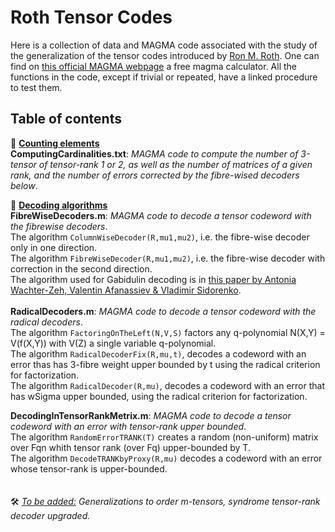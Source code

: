 # Roth Tensor Codes
Here is a collection of data and MAGMA code associated with the study of the generalization of the tensor codes introduced by [Ron M. Roth](https://ieeexplore.ieee.org/document/556603). One can find on [this official MAGMA webpage](https://magma.maths.usyd.edu.au/calc/) a free magma calculator. All the functions in the code, except if trivial or repeated, have a linked procedure to test them.

## Table of contents
:open_file_folder: <ins>__Counting elements__</ins>\
**ComputingCardinalities.txt**: *MAGMA code to compute the number of 3-tensor of tensor-rank 1 or 2, as well as the number of matrices of a given rank, and the number of errors corrected by the fibre-wised decoders below*.

:open_file_folder: <ins>__Decoding algorithms__</ins>\
**FibreWiseDecoders.m**: *MAGMA code to decode a tensor codeword with the fibrewise decoders*.\
The algorithm ```ColumnWiseDecoder(R,mu1,mu2)```, i.e. the fibre-wise decoder only in one direction.\
The algorithm ```FibreWiseDecoder(R,mu1,mu2)```, i.e. the fibre-wise decoder with correction in the second direction.\
The algorithm used for Gabidulin decoding is in [this paper by Antonia Wachter-Zeh, Valentin Afanassiev & Vladimir Sidorenko](https://link.springer.com/content/pdf/10.1007/s10623-012-9659-5.pdf?pdf=inline%20link).\
\
**RadicalDecoders.m**: *MAGMA code to decode a tensor codeword with the radical decoders*.\
The algorithm ```FactoringOnTheLeft(N,V,S)``` factors any q-polynomial N(X,Y) = V(f(X,Y)) with V(Z) a single variable q-polynomial.\
The algorithm ```RadicalDecoderFix(R,mu,t)```, decodes a codeword with an error thas has 3-fibre weight upper bounded by t using the radical criterion for factorization.\
The algorithm ```RadicalDecoder(R,mu)```, decodes a codeword with an error that has wSigma upper bounded, using the radical criterion for factorization.

**DecodingInTensorRankMetrix.m**: *MAGMA code to decode a tensor codeword with an error with tensor-rank upper bounded*.\
The algorithm ```RandomErrorTRANK(T)``` creates a random (non-uniform) matrix over Fqn whith tensor rank (over Fq) upper-bounded by T.\
The algorithm ```DecodeTRANKbyProxy(R,mu)``` decodes a codeword with an error whose tensor-rank is upper-bounded.\
\
\
:hammer_and_wrench: <ins>*To be added:*</ins> *Generalizations to order m-tensors, syndrome tensor-rank decoder upgraded.*
